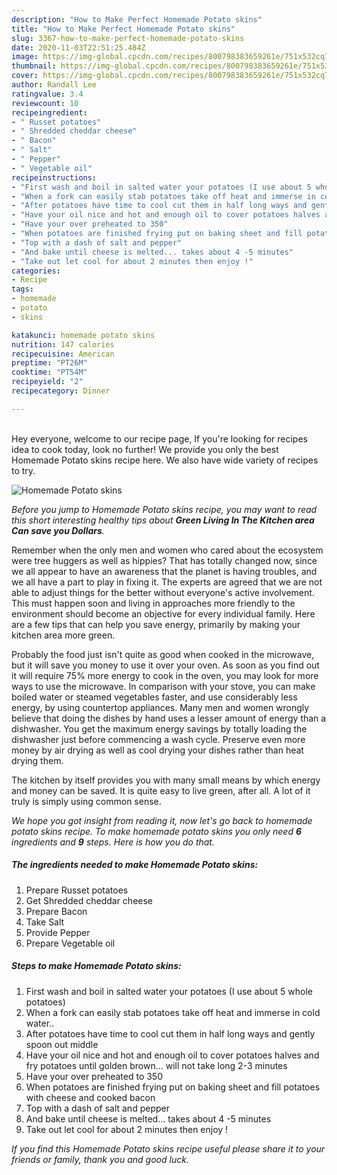 ```yaml
---
description: "How to Make Perfect Homemade Potato skins"
title: "How to Make Perfect Homemade Potato skins"
slug: 3367-how-to-make-perfect-homemade-potato-skins
date: 2020-11-03T22:51:25.484Z
image: https://img-global.cpcdn.com/recipes/800798383659261e/751x532cq70/homemade-potato-skins-recipe-main-photo.jpg
thumbnail: https://img-global.cpcdn.com/recipes/800798383659261e/751x532cq70/homemade-potato-skins-recipe-main-photo.jpg
cover: https://img-global.cpcdn.com/recipes/800798383659261e/751x532cq70/homemade-potato-skins-recipe-main-photo.jpg
author: Randall Lee
ratingvalue: 3.4
reviewcount: 10
recipeingredient:
- " Russet potatoes"
- " Shredded cheddar cheese"
- " Bacon"
- " Salt"
- " Pepper"
- " Vegetable oil"
recipeinstructions:
- "First wash and boil in salted water your potatoes (I use about 5 whole potatoes)"
- "When a fork can easily stab potatoes take off heat and immerse in cold water.."
- "After potatoes have time to cool cut them in half long ways and gently spoon out middle"
- "Have your oil nice and hot and enough oil to cover potatoes halves and fry potatoes until golden brown... will not take long 2-3 minutes"
- "Have your over preheated to 350"
- "When potatoes are finished frying put on baking sheet and fill potatoes with cheese and cooked bacon"
- "Top with a dash of salt and pepper"
- "And bake until cheese is melted... takes about 4 -5 minutes"
- "Take out let cool for about 2 minutes then enjoy !"
categories:
- Recipe
tags:
- homemade
- potato
- skins

katakunci: homemade potato skins 
nutrition: 147 calories
recipecuisine: American
preptime: "PT26M"
cooktime: "PT54M"
recipeyield: "2"
recipecategory: Dinner

---
```

<br>
Hey everyone, welcome to our recipe page, If you're looking for recipes idea to cook today, look no further! We provide you only the best Homemade Potato skins recipe here. We also have wide variety of recipes to try.
<br>


![Homemade Potato skins](https://img-global.cpcdn.com/recipes/800798383659261e/751x532cq70/homemade-potato-skins-recipe-main-photo.jpg)

<i>Before you jump to Homemade Potato skins recipe, you may want to read this short interesting healthy tips about 
<strong>Green Living In The Kitchen area Can save you Dollars</strong>.</i>
</br>

Remember when the only men and women who cared about the ecosystem were tree huggers as well as hippies? That has totally changed now, since we all appear to have an awareness that the planet is having troubles, and we all have a part to play in fixing it. The experts are agreed that we are not able to adjust things for the better without everyone's active involvement. This must happen soon and living in approaches more friendly to the environment should become an objective for every individual family. Here are a few tips that can help you save energy, primarily by making your kitchen area more green.

Probably the food just isn't quite as good when cooked in the microwave, but it will save you money to use it over your oven. As soon as you find out it will require 75% more energy to cook in the oven, you may look for more ways to use the microwave. In comparison with your stove, you can make boiled water or steamed vegetables faster, and use considerably less energy, by using countertop appliances. Many men and women wrongly believe that doing the dishes by hand uses a lesser amount of energy than a dishwasher. You get the maximum energy savings by totally loading the dishwasher just before commencing a wash cycle. Preserve even more money by air drying as well as cool drying your dishes rather than heat drying them.

The kitchen by itself provides you with many small means by which energy and money can be saved. It is quite easy to live green, after all. A lot of it truly is simply using common sense.


<i>We hope you got insight from reading it, now let's go back to homemade potato skins recipe. To make homemade potato skins you only need <strong>6</strong> ingredients and <strong>9</strong> steps. Here is how you do that.
</i>

##### The ingredients needed to make Homemade Potato skins:

1. Prepare  Russet potatoes
1. Get  Shredded cheddar cheese
1. Prepare  Bacon
1. Take  Salt
1. Provide  Pepper
1. Prepare  Vegetable oil


##### Steps to make Homemade Potato skins:

1. First wash and boil in salted water your potatoes (I use about 5 whole potatoes)
1. When a fork can easily stab potatoes take off heat and immerse in cold water..
1. After potatoes have time to cool cut them in half long ways and gently spoon out middle
1. Have your oil nice and hot and enough oil to cover potatoes halves and fry potatoes until golden brown... will not take long 2-3 minutes
1. Have your over preheated to 350
1. When potatoes are finished frying put on baking sheet and fill potatoes with cheese and cooked bacon
1. Top with a dash of salt and pepper
1. And bake until cheese is melted... takes about 4 -5 minutes
1. Take out let cool for about 2 minutes then enjoy !


<i>If you find this Homemade Potato skins recipe useful please share it to your friends or family, thank you and good luck.</i>
